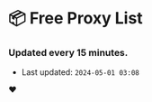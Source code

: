 # :package: Free Proxy List
### Updated every 15 minutes.

- Last updated: `2024-05-01 03:08`

:heart:
